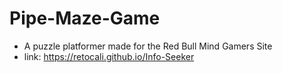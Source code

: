 # Pipe-Maze-Game

* A puzzle platformer made for the Red Bull Mind Gamers Site
* link: https://retocali.github.io/Info-Seeker
